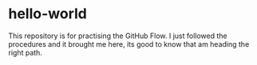 # hello-world
This repository is for practising the GitHub Flow.
I just followed the procedures and it brought me here, its good to know that am heading the right path.
